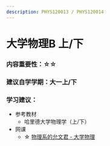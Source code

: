 ```yaml
---
description: PHYS120013 / PHYS120014
---
```


# 大学物理B 上/下

### 内容重要性：☆☆

### 建议自学学期：大一上/下

### 学习建议：

* 参考教材
  * 哈里德大学物理学（上/下）
* 网课
  * ☆ [物理系的允文君 - 大学物理](https://space.bilibili.com/52663683/channel/series)


